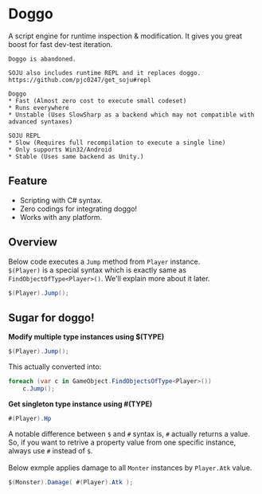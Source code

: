 Doggo
====
A script engine for runtime inspection & modification. It gives you great boost for fast dev-test iteration.

```
Doggo is abandoned.

SOJU also includes runtime REPL and it replaces doggo.
https://github.com/pjc0247/get_soju#repl
```
```
Doggo
* Fast (Almost zero cost to execute small codeset)
* Runs everywhere
* Unstable (Uses SlowSharp as a backend which may not compatible with advanced syntaxes)

SOJU REPL
* Slow (Requires full recompilation to execute a single line)
* Only supports Win32/Android
* Stable (Uses same backend as Unity.)
```

Feature
----
* Scripting with C# syntax.
* Zero codings for integrating doggo!
* Works with any platform.

Overview
----
Below code executes a `Jump` method from `Player` instance.<br>
`$(Player)` is a special syntax which is exactly same as `FindObjectOfType<Player>()`. We'll explain more about it later.
```cs
$(Player).Jump();
```

Sugar for doggo!
----
__Modify multiple type instances using $(TYPE)__
```cs
$(Player).Jump();
```
This actually converted into:
```cs
foreach (var c in GameObject.FindObjectsOfType<Player>())
	c.Jump();
```

__Get singleton type instance using #(TYPE)__
```cs
#(Player).Hp
```
A notable difference between `$` and `#` syntax is, `#` actually returns a value.<br>
So, if you want to retrive a property value from one specific instance, always use `#` instead of `$`.<br>
<br>
Below exmple applies damage to all `Monter` instances by `Player.Atk` value.
```cs
$(Monster).Damage( #(Player).Atk );
```
